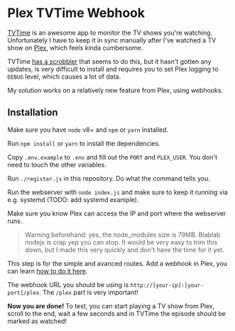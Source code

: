 # Plex TVTime Webhook

[TVTime](https://www.tvtime.com/) is an awesome app to monitor the TV shows you're watching. Unfortunately I have to keep it in sync manually after I've watched a TV show on [Plex](https://www.plex.tv/), which feels kinda cumbersome.

TVTime [has a scrobbler](https://github.com/tvshowtime/tvshowtime-plex-scrobbler/) that seems to do this, but it hasn't gotten any updates, is very difficult to install and requires you to set Plex logging to `DEBUG` level, which causes a lot of data.

My solution works on a relatively new feature from Plex, using webhooks.

## Installation

Make sure you have `node` v8+ and `npm` or `yarn` installed.

Run `npm install` or `yarn` to install the dependencies.

Copy `.env.example` to `.env` and fill out the `PORT` and `PLEX_USER`. You don't need to touch the other variables.

Run `./register.js` in this repository. Do what the command tells you.

Run the webserver with `node index.js` and make sure to keep it running via e.g. systemd (TODO: add systemd example).

Make sure you know Plex can access the IP and port where the webserver runs.

> Warning beforehand: yes, the node_modules size is 79MB. Blablab nodejs is crap yep you can stop. It would be very easy to trim this down, but I made this very quickly and don't have the time for it yet.

This step is for the simple and avanced routes. Add a webhook in Plex, you can learn [how to do it here](https://support.plex.tv/articles/115002267687-webhooks/).

The webhook URL you should be using is `http://[your-ip]:[your-port]/plex`. The `/plex` part is very important!

**Now you are done!** To test, you can start playing a TV show from Plex, scroll to the end, wait a few seconds and in TVTime the episode should be marked as watched!